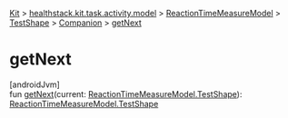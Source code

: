 
[Kit](../../../../../kit.html) > [healthstack.kit.task.activity.model](../../../index.html) > [ReactionTimeMeasureModel](../../index.html) > [TestShape](../index.html) > [Companion](index.html) > [getNext](get-next.html)



# getNext



[androidJvm]\
fun [getNext](get-next.html)(current: [ReactionTimeMeasureModel.TestShape](../index.html)): [ReactionTimeMeasureModel.TestShape](../index.html)




